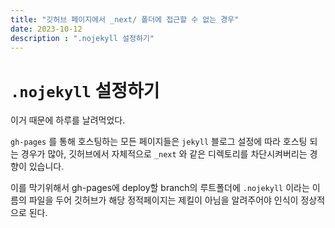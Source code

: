 ```yaml
---
title: "깃허브 페이지에서 _next/ 폴더에 접근할 수 없는 경우"
date: 2023-10-12
description : ".nojekyll 설정하기"
---
```

# `.nojekyll` 설정하기

이거 때문에 하루를 날려먹었다.

`gh-pages` 를 통해 호스팅하는 모든 페이지들은 `jekyll` 블로그 설정에 따라 호스팅 되는 경우가 많아, 깃허브에서
자체적으로 `_next` 와 같은 디렉토리를 차단시켜버리는 경향이 있습니다.

이를 막기위해서 gh-pages에 deploy할 branch의 루트폴더에 `.nojekyll` 이라는 이름의 파일을 두어 깃허브가
해당 정적페이지는 제킬이 아님을 알려주어야 인식이 정상적으로 된다.